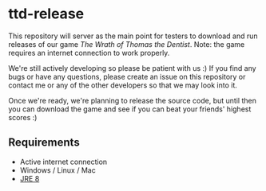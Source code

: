 # ttd-release
This repository will server as the main point for testers to download and
run releases of our game *The Wrath of Thomas the Dentist*. Note: the game
requires an internet connection to work properly.

We're still actively developing so please be patient with us :) If you find any
bugs or have any questions, please create an issue on this repository or contact
me or any of the other developers so that we may look into it.

Once we're ready, we're planning to release the source code, but until then you
can download the game and see if you can beat your friends' highest scores :)

## Requirements
- Active internet connection
- Windows / Linux / Mac 
- [JRE 8](http://www.oracle.com/technetwork/java/javase/downloads/jre8-downloads-2133155.html)
